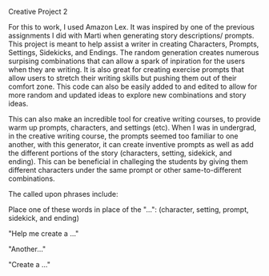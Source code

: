 Creative Project 2


For this to work, I used Amazon Lex.
It was inspired by one of the previous assignments I did with Marti when generating story descriptions/ prompts.
This project is meant to help assist a writer in creating Characters, Prompts, Settings, Sidekicks, and Endings.
The random generation creates numerous surpising combinations that can allow a spark of inpiration for the users when they are writing.
It is also great for creating exercise prompts that allow users to stretch their writing skills but  pushing them out of their comfort zone.
This code can also be easily added to and edited to allow for more random and updated ideas to explore new combinations and story ideas.

This can also make an incredible tool for creative writing courses, to provide warm up prompts, characters, and settings (etc). 
When I was in undergrad, in the creative writing course, the prompts seemed too familiar to one another, with this generator, it can create inventive prompts as well as add the different portions of the story (characters, setting, sidekick, and ending). This can be beneficial in challeging the students by giving them different characters under the same prompt or other same-to-different combinations. 

The called upon phrases include:

Place one of these words in place of the "...": (character, setting, prompt, sidekick, and ending)


"Help me create a ..." 

"Another..."

"Create a ..."
